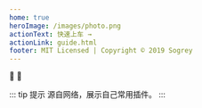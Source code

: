```yaml
---
home: true
heroImage: /images/photo.png
actionText: 快速上车 →
actionLink: guide.html
footer: MIT Licensed | Copyright © 2019 Sogrey
---
```


:tada: :100:

::: tip 提示
源自网络，展示自己常用插件。
:::

